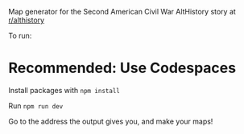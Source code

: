 Map generator for the Second American Civil War AltHistory story at [r/althistory](https://www.reddit.com/r/althistory/comments/1kcdizy/comment/mq1ozp8/)

To run:

# Recommended: Use Codespaces

Install packages with `npm install`

Run `npm run dev`

Go to the address the output gives you, and make your maps!